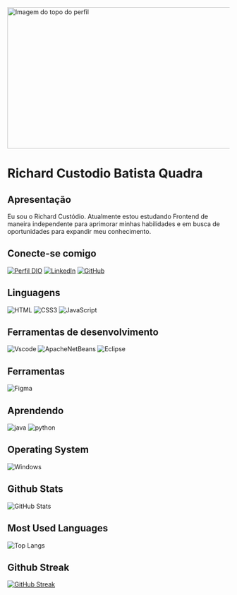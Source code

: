 <img align="center" padding="200px" alt="Imagem do topo do perfil" height="320" width="1000" src="https://github.com/richardcustodio/richardcustodio/assets/143043944/f93c9590-e9b7-46c0-a106-d2a13a3aefc3"/>

<h1>
    <!--<img align="" alt="" height="" width="" src=""-->
    <span>Richard Custodio Batista Quadra</span>
</h1>

<h2>Apresentação</h2>
<p>Eu sou o Richard Custódio. Atualmente estou estudando Frontend de maneira independente para aprimorar minhas habilidades e em busca de oportunidades para expandir meu conhecimento.</p>


<h2>Conecte-se comigo</h2>
  
[![Perfil DIO](https://img.shields.io/badge/-Meu%20Perfil%20na%20DIO-070808?style=for-the-badge&logo=gitbook&logoColor=white)](https://www.dio.me/users/rc.custodio078)
[![LinkedIn](https://img.shields.io/badge/linkedin-070808?style=for-the-badge&logo=linkedin&logoColor=white)](https://www.linkedin.com/in/richard-custodio-batista-quadra-279391312/) 
[![GitHub](https://img.shields.io/badge/GitHub-070808?style=for-the-badge&logo=github&logoColor=white)](https://github.com/richardcustodio)

<h2>Linguagens</h2> 

![HTML](https://img.shields.io/badge/HTML5-E34F26?style=for-the-badge&logo=html5&logoColor=white)
![CSS3](https://img.shields.io/badge/CSS3-1572B6?style=for-the-badge&logo=css3&logoColor=white)
![JavaScript](https://img.shields.io/badge/JavaScript-F7DF1E?style=for-the-badge&logo=javascript&logoColor=black)

<h2>Ferramentas de desenvolvimento</h2>

![Vscode](https://img.shields.io/badge/Vscode-007ACC?style=for-the-badge&logo=visual-studio-code&logoColor=white)
![ApacheNetBeans](https://img.shields.io/badge/apache%20netbeans-1B6AC6?style=for-the-badge&logo=apache%20netbeans%20IDE&logoColor=white)
![Eclipse](https://img.shields.io/badge/Eclipse-2C2255?style=for-the-badge&logo=eclipse&logoColor=white)

<h2>Ferramentas</h2>

![Figma](https://img.shields.io/badge/Figma-696969?style=for-the-badge&logo=figma&logoColor=figma)

<h2>Aprendendo</h2>

![java](https://img.shields.io/badge/Java-ED8B00?style=for-the-badge&logo=openjdk&logoColor=white)
![python](https://img.shields.io/badge/python-3670A0?style=for-the-badge&logo=python&logoColor=ffdd54)

<h2>Operating System</h2>

![Windows](https://img.shields.io/badge/Windows-000?style=for-the-badge&logo=windows&logoColor=2CA5E0)

<h2>Github Stats</h2>

![GitHub Stats](https://github-readme-stats.vercel.app/api?username=richardcustodio&theme=transparent&bg_color=000&border_color=30A3DC&show_icons=true&icon_color=30A3DC&title_color=00BFFF&text_color=FFF)

<h2>Most Used Languages</h2>

![Top Langs](https://github-readme-stats-git-masterrstaa-rickstaa.vercel.app/api/top-langs/?username=richardcustodio&bg_color=000&border_color=30A3DC&title_color=00BFFF&text_color=FFF)

<h2>Github Streak</h2>

[![GitHub Streak](https://streak-stats.demolab.com/?user=richardcustodio&theme=bear&background=000&border=00BFFF&dates=00BFFF)](https://git.io/streak-stats)
